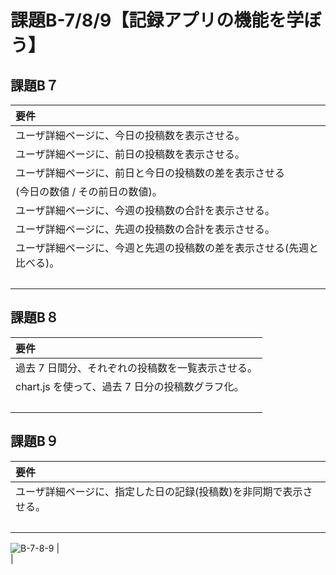 # 課題B-7/8/9【記録アプリの機能を学ぼう】
## 課題B７
|要件|
|:----|
| ユーザ詳細ページに、今日の投稿数を表示させる。|
| ユーザ詳細ページに、前日の投稿数を表示させる。|
| ユーザ詳細ページに、前日と今日の投稿数の差を表示させる<br>
(今日の数値 / その前日の数値)。|
| ユーザ詳細ページに、今週の投稿数の合計を表示させる。|
| ユーザ詳細ページに、先週の投稿数の合計を表示させる。|
| ユーザ詳細ページに、今週と先週の投稿数の差を表示させる(先週と比べる)。|
|<br>|

## 課題B８
|要件|
|:----|
| 過去 7 日間分、それぞれの投稿数を一覧表示させる。|
| chart.js を使って、過去 7 日分の投稿数グラフ化。|
|<br>|

## 課題B９
|要件|
|:----|
| ユーザ詳細ページに、指定した日の記録(投稿数)を非同期で表示させる。|
|<br>|
![B-7-8-9]()
|<br>|
